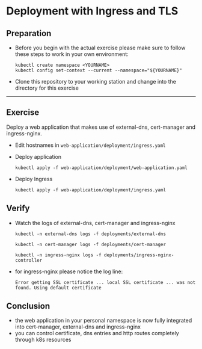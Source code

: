 # Deployment with Ingress and TLS

## Preparation

* Before you begin with the actual exercise please make sure to follow these steps to work in your own environment:

  ```shell
  kubectl create namespace <YOURNAME>
  kubectl config set-context --current --namespace="${YOURNAME}"
  ```

* Clone this repository to your working station and change into the directory for this exercise

---

## Exercise

Deploy a web application that makes use of external-dns, cert-manager and ingress-nginx.

* Edit hostnames in `web-application/deployment/ingress.yaml`

* Deploy application

  ```shell
  kubectl apply -f web-application/deployment/web-application.yaml
  ```

* Deploy Ingress

  ```shell
  kubectl apply -f web-application/deployment/ingress.yaml
  ```

## Verify

* Watch the logs of external-dns, cert-manager and ingress-nginx

  ```shell
  kubectl -n external-dns logs -f deployments/external-dns
  
  kubectl -n cert-manager logs -f deployments/cert-manager
  
  kubectl -n ingress-nginx logs -f deployments/ingress-nginx-controller
  ```

* for ingress-nginx please notice the log line:

  ```shell
  Error getting SSL certificate ... local SSL certificate ... was not found. Using default certificate
  ```

## Conclusion

* the web application in your personal namespace is now fully integrated into cert-manager, external-dns and ingress-nginx
* you can control certificate, dns entries and http routes completely through k8s resources
